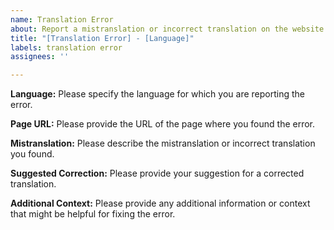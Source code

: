 ```yaml
---
name: Translation Error
about: Report a mistranslation or incorrect translation on the website
title: "[Translation Error] - [Language]"
labels: translation error
assignees: ''

---
```


**Language:**
Please specify the language for which you are reporting the error.

**Page URL:**
Please provide the URL of the page where you found the error.

**Mistranslation:**
Please describe the mistranslation or incorrect translation you found.

**Suggested Correction:**
Please provide your suggestion for a corrected translation.

**Additional Context:**
Please provide any additional information or context that might be helpful for fixing the error.

